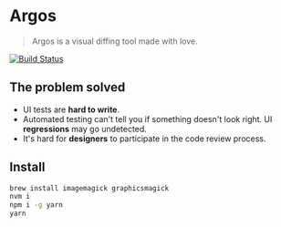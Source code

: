 # Argos

> Argos is a visual diffing tool made with love.

[![Build Status](https://travis-ci.org/argos-ci/argos.svg?branch=master)](https://travis-ci.org/argos-ci/argos)

## The problem solved

- UI tests are **hard to write**.
- Automated testing can't tell you if something doesn't look right. UI **regressions** may go undetected.
- It's hard for **designers** to participate in the code review process.

## Install

```sh
brew install imagemagick graphicsmagick
nvm i
npm i -g yarn
yarn
```
